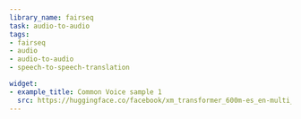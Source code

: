 ```yaml
---
library_name: fairseq
task: audio-to-audio
tags:
- fairseq
- audio
- audio-to-audio
- speech-to-speech-translation

widget:
- example_title: Common Voice sample 1
  src: https://huggingface.co/facebook/xm_transformer_600m-es_en-multi_domain/resolve/main/common_voice_es_19966634.flac
---
```

